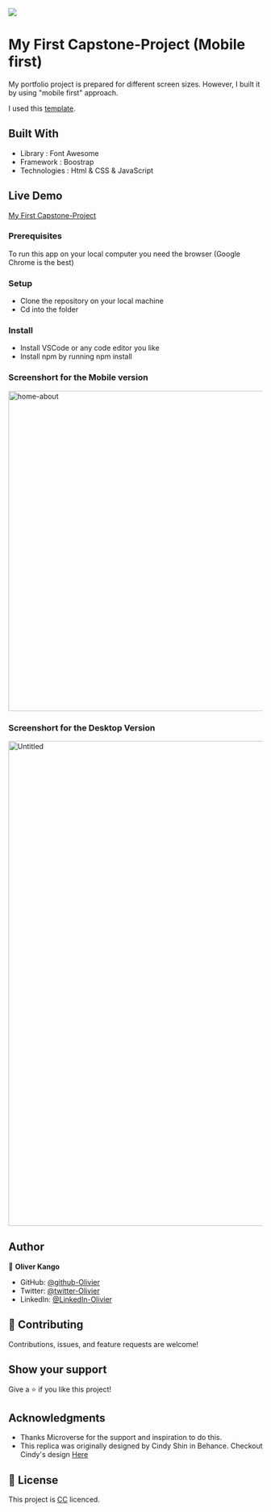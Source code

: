 ![](https://img.shields.io/badge/Microverse-blueviolet)

# My First Capstone-Project (Mobile first)

My portfolio project is prepared for different screen sizes. However, I built it by using "mobile first" approach. 

I used this [template](https://www.behance.net/gallery/29845175/CC-Global-Summit-2015).


## Built With

- Library : Font Awesome
- Framework : Boostrap
- Technologies : Html & CSS & JavaScript


## Live Demo

[My First Capstone-Project](https://capstone-one.netlify.app/)


### Prerequisites

To run this app on your local computer you need the browser (Google Chrome is the best)

### Setup

- Clone the repository on your local machine
- Cd into the folder

### Install

- Install VSCode or any code editor you like
- Install npm by running npm install

### Screenshort for the Mobile version

<img width="634" alt="home-about" src="https://user-images.githubusercontent.com/108806646/191325369-e5e45694-c277-410b-b1de-763b88ad3bd5.png">


### Screenshort for the Desktop Version

<img width="960" alt="Untitled" src="https://user-images.githubusercontent.com/108806646/191325160-5e0e98ad-7776-4d55-8387-64191caf5a97.png">


## Author

👤 **Oliver Kango**

- GitHub: [@github-Olivier](https://github.com/Olivier-Kango)
- Twitter: [@twitter-Olivier](https://twitter.com/olivierkango1)
- LinkedIn: [@LinkedIn-Olivier](https://www.linkedin.com/in/olivier-kango-b990601b8/)

## 🤝 Contributing

Contributions, issues, and feature requests are welcome!


## Show your support

Give a ⭐️ if you like this project!

## Acknowledgments

- Thanks Microverse for the support and inspiration to do this.
- This replica was originally designed by Cindy Shin in Behance. Checkout Cindy's design [Here](https://www.behance.net/gallery/29845175/CC-Global-Summit-2015)

## 📝 License

This project is [CC](https://creativecommons.org/licenses/by-nc/4.0/deed.fr) licenced.